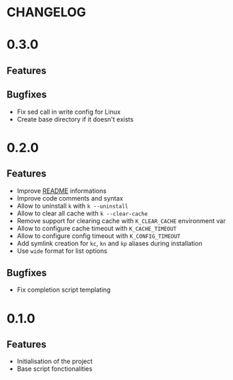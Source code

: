# CHANGELOG

# 0.3.0

## Features

## Bugfixes

- Fix sed call in write config for Linux
- Create base directory if it doesn't exists


# 0.2.0

## Features

- Improve [README](README.md) informations
- Improve code comments and syntax
- Allow to uninstall `k` with `k --uninstall`
- Allow to clear all cache with `k --clear-cache`
- Remove support for clearing cache with `K_CLEAR_CACHE` environment var
- Allow to configure cache timeout with `K_CACHE_TIMEOUT`
- Allow to configure config timeout with `K_CONFIG_TIMEOUT`
- Add symlink creation for `kc`, `kn` and `kp` aliases during installation
- Use `wide` format for list options

## Bugfixes

- Fix completion script templating


# 0.1.0

## Features

- Initialisation of the project
- Base script fonctionalities